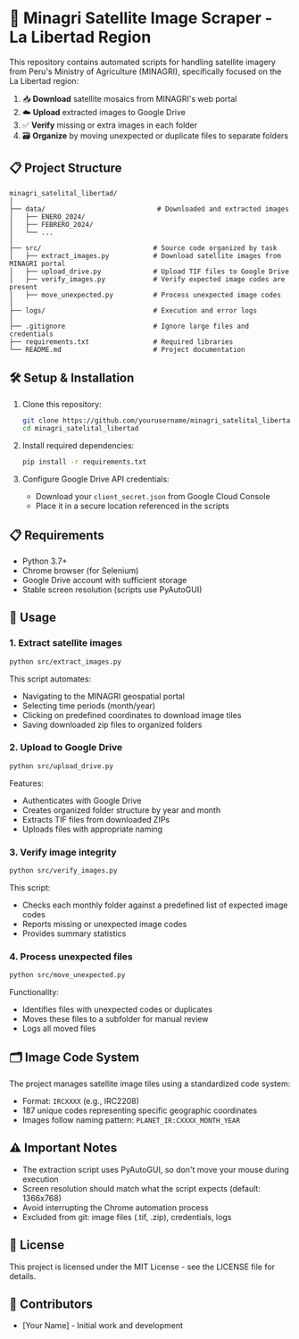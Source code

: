 # 📡 Minagri Satellite Image Scraper - La Libertad Region

This repository contains automated scripts for handling satellite imagery from Peru's Ministry of Agriculture (MINAGRI), specifically focused on the La Libertad region:

1. 📥 **Download** satellite mosaics from MINAGRI's web portal
2. ☁️ **Upload** extracted images to Google Drive
3. ✅ **Verify** missing or extra images in each folder
4. 🗃️ **Organize** by moving unexpected or duplicate files to separate folders

## 📋 Project Structure

```
minagri_satelital_libertad/
│
├── data/                            # Downloaded and extracted images
│   ├── ENERO_2024/
│   ├── FEBRERO_2024/
│   └── ...
│
├── src/                            # Source code organized by task
│   ├── extract_images.py           # Download satellite images from MINAGRI portal
│   ├── upload_drive.py             # Upload TIF files to Google Drive
│   ├── verify_images.py            # Verify expected image codes are present
│   ├── move_unexpected.py          # Process unexpected image codes
│
├── logs/                           # Execution and error logs
│
├── .gitignore                      # Ignore large files and credentials
├── requirements.txt                # Required libraries
└── README.md                       # Project documentation
```

## 🛠️ Setup & Installation

1. Clone this repository:
   ```bash
   git clone https://github.com/yourusername/minagri_satelital_libertad.git
   cd minagri_satelital_libertad
   ```

2. Install required dependencies:
   ```bash
   pip install -r requirements.txt
   ```

3. Configure Google Drive API credentials:
   - Download your `client_secret.json` from Google Cloud Console
   - Place it in a secure location referenced in the scripts

## 📋 Requirements

- Python 3.7+
- Chrome browser (for Selenium)
- Google Drive account with sufficient storage
- Stable screen resolution (scripts use PyAutoGUI)

## 🚀 Usage

### 1. Extract satellite images

```bash
python src/extract_images.py
```

This script automates:
- Navigating to the MINAGRI geospatial portal
- Selecting time periods (month/year)
- Clicking on predefined coordinates to download image tiles
- Saving downloaded zip files to organized folders

### 2. Upload to Google Drive 

```bash
python src/upload_drive.py
```

Features:
- Authenticates with Google Drive
- Creates organized folder structure by year and month
- Extracts TIF files from downloaded ZIPs
- Uploads files with appropriate naming

### 3. Verify image integrity

```bash
python src/verify_images.py
```

This script:
- Checks each monthly folder against a predefined list of expected image codes
- Reports missing or unexpected image codes
- Provides summary statistics

### 4. Process unexpected files

```bash
python src/move_unexpected.py
```

Functionality:
- Identifies files with unexpected codes or duplicates
- Moves these files to a subfolder for manual review
- Logs all moved files

## 🗂️ Image Code System

The project manages satellite image tiles using a standardized code system:
- Format: `IRCXXXX` (e.g., IRC2208)
- 187 unique codes representing specific geographic coordinates
- Images follow naming pattern: `PLANET_IR:CXXXX_MONTH_YEAR`

## ⚠️ Important Notes

- The extraction script uses PyAutoGUI, so don't move your mouse during execution
- Screen resolution should match what the script expects (default: 1366x768)
- Avoid interrupting the Chrome automation process
- Excluded from git: image files (.tif, .zip), credentials, logs

## 📜 License

This project is licensed under the MIT License - see the LICENSE file for details.

## 👥 Contributors

- [Your Name] - Initial work and development
